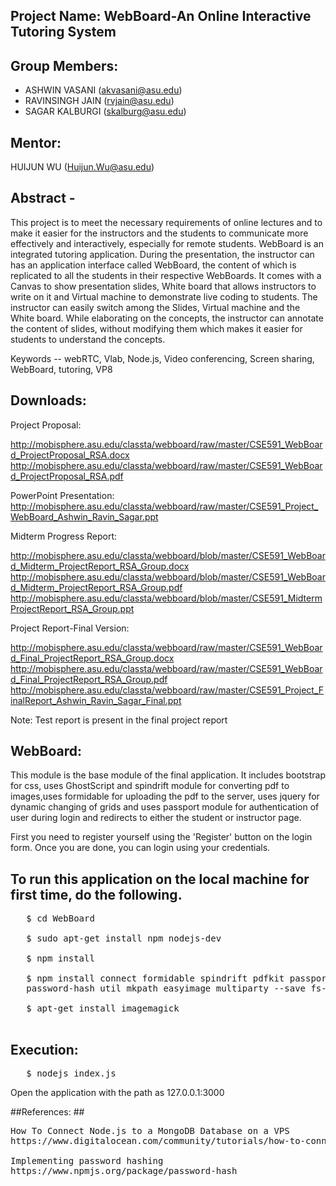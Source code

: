 ## Project Name: WebBoard-An Online Interactive Tutoring System ##

## Group Members: ##
* ASHWIN VASANI (akvasani@asu.edu)
* RAVINSINGH JAIN (rvjain@asu.edu)
* SAGAR KALBURGI (skalburg@asu.edu)

## Mentor: ##
HUIJUN WU (Huijun.Wu@asu.edu)

## Abstract - ##

This project is to meet the necessary requirements of online lectures and to make it easier for the 
instructors and the students to communicate more effectively and interactively, especially for remote students. 
WebBoard is an integrated tutoring application. During the presentation, the instructor can has an application 
interface called WebBoard, the content of which is replicated to all the students in their respective WebBoards. 
It comes with a Canvas to show presentation slides, White board that allows instructors to write on it and Virtual 
machine to demonstrate live coding to students. The instructor can easily switch among the Slides, Virtual machine
and the White board. While elaborating on the concepts, the instructor can annotate the content of slides, without 
modifying them which makes it easier for students to understand the concepts.

Keywords -- webRTC, Vlab, Node.js, Video conferencing, Screen sharing, WebBoard,
	 tutoring, VP8


## Downloads: ##
Project Proposal:

http://mobisphere.asu.edu/classta/webboard/raw/master/CSE591_WebBoard_ProjectProposal_RSA.docx
http://mobisphere.asu.edu/classta/webboard/raw/master/CSE591_WebBoard_ProjectProposal_RSA.pdf

PowerPoint Presentation:
http://mobisphere.asu.edu/classta/webboard/raw/master/CSE591_Project_WebBoard_Ashwin_Ravin_Sagar.ppt

Midterm Progress Report:

http://mobisphere.asu.edu/classta/webboard/blob/master/CSE591_WebBoard_Midterm_ProjectReport_RSA_Group.docx
http://mobisphere.asu.edu/classta/webboard/blob/master/CSE591_WebBoard_Midterm_ProjectReport_RSA_Group.pdf
http://mobisphere.asu.edu/classta/webboard/blob/master/CSE591_MidtermProjectReport_RSA_Group.ppt

Project Report-Final Version:

http://mobisphere.asu.edu/classta/webboard/raw/master/CSE591_WebBoard_Final_ProjectReport_RSA_Group.docx
http://mobisphere.asu.edu/classta/webboard/raw/master/CSE591_WebBoard_Final_ProjectReport_RSA_Group.pdf
http://mobisphere.asu.edu/classta/webboard/raw/master/CSE591_Project_FinalReport_Ashwin_Ravin_Sagar_Final.ppt

Note: Test report is present in the final project report

## WebBoard: ##
This module is the base module of the final application.
It includes bootstrap for css, uses GhostScript and spindrift module for converting pdf to
images,uses formidable for uploading the pdf to the server, uses jquery for dynamic changing
of grids and uses passport module for authentication of user during login and redirects to
either the student or instructor page.

First you need to register yourself using the 'Register' button on the login form. Once you
are done, you can login using your credentials.

## To run this application on the local machine for first time, do the following. ##
<pre>
   $ cd WebBoard

   $ sudo apt-get install npm nodejs-dev

   $ npm install

   $ npm install connect formidable spindrift pdfkit passport passport-local pdfutils mongodb \
   password-hash util mkpath easyimage multiparty --save fs-extra express-session cookie-parser body-parser

   $ apt-get install imagemagick

</pre>
## Execution: ##
<pre>
   $ nodejs index.js
</pre>
Open the application with the path as 127.0.0.1:3000

##References: ##
<pre>
How To Connect Node.js to a MongoDB Database on a VPS
https://www.digitalocean.com/community/tutorials/how-to-connect-node-js-to-a-mongodb-database-on-a-vps
 
Implementing password hashing
https://www.npmjs.org/package/password-hash
</pre>          